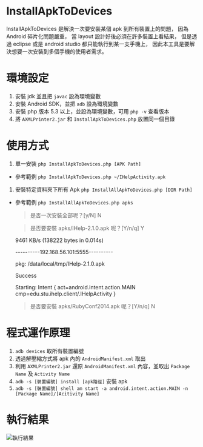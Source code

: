 InstallApkToDevices
===================

InstallApkToDevices 是解決一次要安裝某個 apk 到所有裝置上的問題，
因為 Android 碎片化問題嚴重，
當 layout 設計好後必須在許多裝置上看結果，
但是透過 eclipse 或是 android studio 都只能執行到某一支手機上，
因此本工具是要解決想要一次安裝到多個手機的使用者需求。


環境設定
=========
1. 安裝 jdk 並且把 `javac` 設為環境變數
2. 安裝 Android SDK，並把 `adb` 設為環境變數
3. 安裝 php 版本 5.3 以上，並設為環境變數，可用 `php -v` 查看版本
4. 將 `AXMLPrinter2.jar` 和 `InstallApkToDevices.php` 放置同一個目錄

使用方式
========
1. 單一安裝
  `php InstallApkToDevices.php [APK Path]`

  * 參考範例
  `php InstallApkToDevices.php ~/IHelpActivity.apk`

1. 安裝特定資料夾下所有 Apk
  `php InstallAllApkToDevices.php [DIR Path]`

  * 參考範例
  `php InstallAllApkToDevices.php apks`

    > 是否一次安裝全部呢？[y/N]
    N

    > 是否要安裝 apks/IHelp-2.1.0.apk 呢？[Y/n/q]
    Y

    9461 KB/s (138222 bytes in 0.014s)

    ----------192.168.56.101:5555----------

      pkg: /data/local/tmp/IHelp-2.1.0.apk

    Success

    Starting: Intent { act=android.intent.action.MAIN cmp=edu.stu.ihelp.client/.IHelpActivity }

    > 是否要安裝 apks/RubyConf2014.apk 呢？[Y/n/q]
    N


程式運作原理
============
1. `adb devices` 取所有裝置編號
2. 透過解壓縮方式將 apk 內的 `AndroidManifest.xml` 取出
3. 利用 `AXMLPrinter2.jar` 還原 `AndroidManifest.xml` 內容，並取出 `Package Name` 及 `Activity Name`
4. `adb -s [裝置編號] install [apk路徑]` 安裝 apk
5. `adb -s [裝置編號] shell am start -a android.intent.action.MAIN -n [Package Name]/[Acitivity Name]`

執行結果
========
![執行結果](http://api.drp.io/files/5435222b890c6.png)





